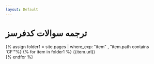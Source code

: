 ```yaml
---
layout: Default
---
```


# ترجمه سوالات کدفرسز

{% assign folder1 = site.pages | where_exp: "item" , "item.path contains 'CF'"%}
{% for item in folder1 %}
{{item.url}}<br>
{% endfor %}
